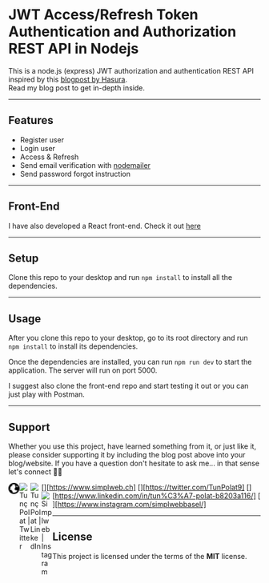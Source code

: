 JWT Access/Refresh Token Authentication and Authorization REST API in Nodejs
============

This is a node.js (express) JWT authorization and authentication REST API inspired by this [blogpost by Hasura](https://hasura.io/blog/best-practices-of-using-jwt-with-graphql/).<br/>Read my blog post to get in-depth inside.

---

## Features
- Register user
- Login user
- Access & Refresh
- Send email verification with [nodemailer](https://nodemailer.com/usage/)
- Send password forgot instruction

---

## Front-End
I have also developed a React front-end. Check it out [here](https://www.simplweb.ch/)

---

## Setup
Clone this repo to your desktop and run `npm install` to install all the dependencies.

---

## Usage
After you clone this repo to your desktop, go to its root directory and run `npm install` to install its dependencies.

Once the dependencies are installed, you can run  `npm run dev` to start the application. The server will run on port 5000.

I suggest also clone the front-end repo and start testing it out or you can just play with Postman.

---

## Support

Whether you use this project, have learned something from it, or just like it, please consider supporting it by including the blog post above into your blog/website.
If you have a question don't hesitate to ask me... in that sense let's connect 🤜🤛

[<img align="left" alt="www.simplweb.ch" width="22px" src="https://raw.githubusercontent.com/iconic/open-iconic/master/svg/globe.svg" />][https://www.simplweb.ch]
[<img align="left" alt="Tunç Polat | Twitter" width="22px" src="https://cdn.jsdelivr.net/npm/simple-icons@v3/icons/twitter.svg" />][https://twitter.com/TunPolat9]
[<img align="left" alt="Tunç Polat | LinkedIn" width="22px" src="https://cdn.jsdelivr.net/npm/simple-icons@v3/icons/linkedin.svg" />][https://www.linkedin.com/in/tun%C3%A7-polat-b8203a116/]
[<img align="left" alt="Simplweb | Instagram" width="22px" src="https://cdn.jsdelivr.net/npm/simple-icons@v3/icons/instagram.svg" />][https://www.instagram.com/simplwebbasel/]

---

## License
This project is licensed under the terms of the **MIT** license.

